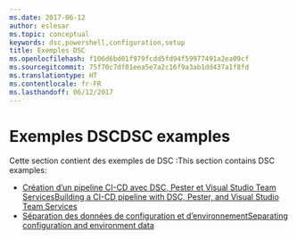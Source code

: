 ```yaml
---
ms.date: 2017-06-12
author: eslesar
ms.topic: conceptual
keywords: dsc,powershell,configuration,setup
title: Exemples DSC
ms.openlocfilehash: f106d6bd01f979fcdd5fd94f59977491a2ea09cf
ms.sourcegitcommit: 75f70c7df01eea5e7a2c16f9a3ab1dd437a1f8fd
ms.translationtype: HT
ms.contentlocale: fr-FR
ms.lasthandoff: 06/12/2017
---
```

# <a name="dsc-examples"></a><span data-ttu-id="e8a1a-103">Exemples DSC</span><span class="sxs-lookup"><span data-stu-id="e8a1a-103">DSC examples</span></span>

<span data-ttu-id="e8a1a-104">Cette section contient des exemples de DSC :</span><span class="sxs-lookup"><span data-stu-id="e8a1a-104">This section contains DSC examples:</span></span>

- [<span data-ttu-id="e8a1a-105">Création d’un pipeline CI-CD avec DSC, Pester et Visual Studio Team Services</span><span class="sxs-lookup"><span data-stu-id="e8a1a-105">Building a CI-CD pipeline with DSC, Pester, and Visual Studio Team Services</span></span>](dscCiCd.md)
- [<span data-ttu-id="e8a1a-106">Séparation des données de configuration et d’environnement</span><span class="sxs-lookup"><span data-stu-id="e8a1a-106">Separating configuration and environment data</span></span>](separatingEnvData.md)

